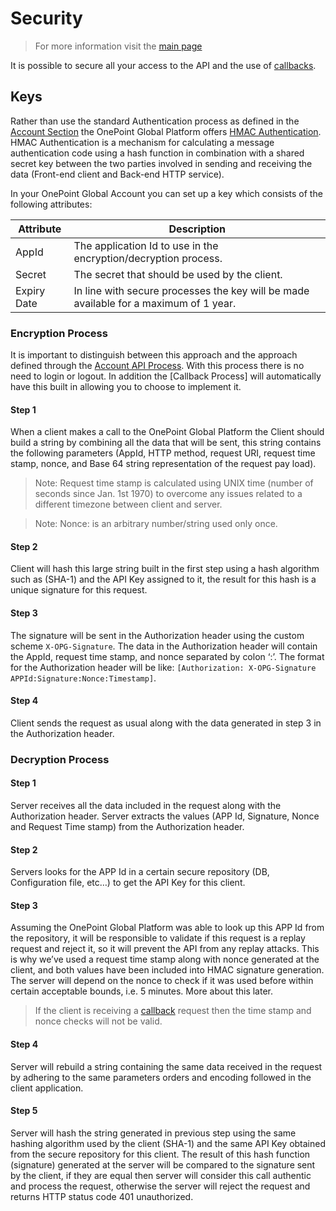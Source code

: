 # Security

> For more information visit the [main page](../README.md)

It is possible to secure all your access to the API and the use of [callbacks](Callbacks.md).

## Keys
Rather than use the standard Authentication process as defined in the [Account Section](Account.md) the OnePoint Global Platform offers [HMAC Authentication](https://en.wikipedia.org/wiki/HMAC). HMAC Authentication is a mechanism for calculating a message authentication code using a hash function in combination with a shared secret key between the two parties involved in sending and receiving the data (Front-end client and Back-end HTTP service).

In your OnePoint Global Account you can set up a key which consists of the following attributes:

Attribute | Description
--------- | -----------
AppId | The application Id to use in the encryption/decryption process.
Secret | The secret that should be used by the client.
Expiry Date | In line with secure processes the key will be made available for a maximum of 1 year.

### Encryption Process
It is important to distinguish between this approach and the approach defined through the [Account API Process](Account.md). With this process there is no need to login or logout. In addition the [Callback Process] will automatically have this built in allowing you to choose to implement it.

#### Step 1
When a client makes a call to the OnePoint Global Platform the Client should build a string by combining all the data that will be sent, this string contains the following parameters (AppId, HTTP method, request URI, request time stamp, nonce, and Base 64 string representation of the request pay load).

> Note: Request time stamp is calculated using UNIX time (number of seconds since Jan. 1st 1970) to overcome any issues related to a different timezone between client and server.

> Note: Nonce: is an arbitrary number/string used only once.

#### Step 2
Client will hash this large string built in the first step using a hash algorithm such as (SHA-1) and the API Key assigned to it, the result for this hash is a unique signature for this request.

#### Step 3
The signature will be sent in the Authorization header using the custom scheme `X-OPG-Signature`. The data in the Authorization header will contain the AppId, request time stamp, and nonce separated by colon ‘:’. The format for the Authorization header will be like: `[Authorization: X-OPG-Signature APPId:Signature:Nonce:Timestamp]`.

#### Step 4
Client sends the request as usual along with the data generated in step 3 in the Authorization header.

### Decryption Process

#### Step 1
Server receives all the data included in the request along with the Authorization header.
Server extracts the values (APP Id, Signature, Nonce and Request Time stamp) from the Authorization header.

#### Step 2
Servers looks for the APP Id in a certain secure repository (DB, Configuration file, etc…) to get the API Key for this client.

#### Step 3
Assuming the OnePoint Global Platform was able to look up this APP Id from the repository, it will be responsible to validate if this request is a replay request and reject it, so it will prevent the API from any replay attacks. This is why we’ve used a request time stamp along with nonce generated at the client, and both values have been included into HMAC signature generation. The server will depend on the nonce to check if it was used before within certain acceptable bounds, i.e. 5 minutes. More about this later.

> If the client is receiving a [callback](Callbacks.md) request then the time stamp and nonce checks will not be valid.

#### Step 4
Server will rebuild a string containing the same data received in the request by adhering to the same parameters orders and encoding followed in the client application.

#### Step 5
Server will hash the string generated in previous step using the same hashing algorithm used by the client (SHA-1) and the same API Key obtained from the secure repository for this client.
The result of this hash function (signature) generated at the server will be compared to the signature sent by the client, if they are equal then server will consider this call authentic and process the request, otherwise the server will reject the request and returns HTTP status code 401 unauthorized.
